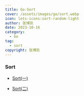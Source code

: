 ```yaml
---
title: Go-Sort
cover: /assets/images/go/sort.webp
icon: lets-icons:sort-random-light
author: 张博凯
date: 2023-10-16
category:
  - Go
tag:
  - sort
copyright: 张博凯
---
```


### Sort
- [Sort(一)](https://mp.weixin.qq.com/s?__biz=MzU5MjA3MzMzMA==&mid=2247484060&idx=1&sn=9dd3d727cc7f245623ceebd891835d85&chksm=fe240581c9538c97ceecb5e365f59fc54c641831fa16846e61401156dedd9406821d46c728f3#rd)

- [Sort(二)](https://mp.weixin.qq.com/s?__biz=MzU5MjA3MzMzMA==&mid=2247484102&idx=1&sn=c46b28395654a612c94b8c71e1995c87&chksm=fe2405dbc9538ccd3c22de882384f4b1acf6fce2bf6d71f5451a53f1442c9e92d0c766d246a1#rd)